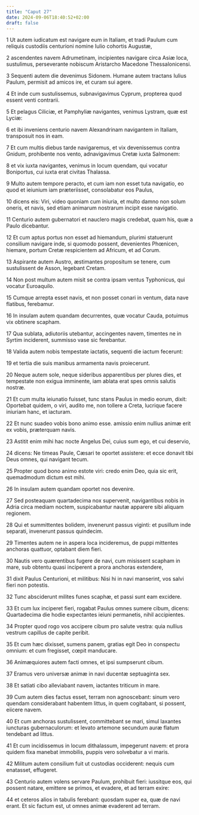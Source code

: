 ```yaml
---
title: "Caput 27"
date: 2024-09-06T18:40:52+02:00
draft: false
---
```




1 Ut autem iudicatum est navigare eum in Italiam, et tradi Paulum cum reliquis custodiis centurioni nomine Iulio cohortis Augustæ,

2 ascendentes navem Adrumetinam, incipientes navigare circa Asiæ loca, sustulimus, perseverante nobiscum Aristarcho Macedone Thessalonicensi.

3 Sequenti autem die devenimus Sidonem. Humane autem tractans Iulius Paulum, permisit ad amicos ire, et curam sui agere.

4 Et inde cum sustulissemus, subnavigavimus Cyprum, propterea quod essent venti contrarii.

5 Et pelagus Ciliciæ, et Pamphyliæ navigantes, venimus Lystram, quæ est Lyciæ:

6 et ibi inveniens centurio navem Alexandrinam navigantem in Italiam, transposuit nos in eam.

7 Et cum multis diebus tarde navigaremus, et vix devenissemus contra Gnidum, prohibente nos vento, adnavigavimus Cretæ iuxta Salmonem:

8 et vix iuxta navigantes, venimus in locum quendam, qui vocatur Boniportus, cui iuxta erat civitas Thalassa.

9 Multo autem tempore peracto, et cum iam non esset tuta navigatio, eo quod et ieiunium iam præteriisset, consolabatur eos Paulus,

10 dicens eis: Viri, video quoniam cum iniuria, et multo damno non solum oneris, et navis, sed etiam animarum nostrarum incipit esse navigatio.

11 Centurio autem gubernatori et nauclero magis credebat, quam his, quæ a Paulo dicebantur.

12 Et cum aptus portus non esset ad hiemandum, plurimi statuerunt consilium navigare inde, si quomodo possent, devenientes Phœnicen, hiemare, portum Cretæ respicientem ad Africum, et ad Corum.

13 Aspirante autem Austro, æstimantes propositum se tenere, cum sustulissent de Asson, legebant Cretam.

14 Non post multum autem misit se contra ipsam ventus Typhonicus, qui vocatur Euroaquilo.

15 Cumque arrepta esset navis, et non posset conari in ventum, data nave flatibus, ferebamur.

16 In insulam autem quandam decurrentes, quæ vocatur Cauda, potuimus vix obtinere scapham.

17 Qua sublata, adiutoriis utebantur, accingentes navem, timentes ne in Syrtim inciderent, summisso vase sic ferebantur.

18 Valida autem nobis tempestate iactatis, sequenti die iactum fecerunt:

19 et tertia die suis manibus armamenta navis proiecerunt.

20 Neque autem sole, neque sideribus apparentibus per plures dies, et tempestate non exigua imminente, iam ablata erat spes omnis salutis nostræ.

21 Et cum multa ieiunatio fuisset, tunc stans Paulus in medio eorum, dixit: Oportebat quidem, o viri, audito me, non tollere a Creta, lucrique facere iniuriam hanc, et iacturam.

22 Et nunc suadeo vobis bono animo esse. amissio enim nullius animæ erit ex vobis, præterquam navis.

23 Astitit enim mihi hac nocte Angelus Dei, cuius sum ego, et cui deservio,

24 dicens: Ne timeas Paule, Cæsari te oportet assistere: et ecce donavit tibi Deus omnes, qui navigant tecum.

25 Propter quod bono animo estote viri: credo enim Deo, quia sic erit, quemadmodum dictum est mihi.

26 In insulam autem quandam oportet nos devenire.

27 Sed posteaquam quartadecima nox supervenit, navigantibus nobis in Adria circa mediam noctem, suspicabantur nautæ apparere sibi aliquam regionem.

28 Qui et summittentes bolidem, invenerunt passus viginti: et pusillum inde separati, invenerunt passus quindecim.

29 Timentes autem ne in aspera loca incideremus, de puppi mittentes anchoras quattuor, optabant diem fieri.

30 Nautis vero quærentibus fugere de navi, cum misissent scapham in mare, sub obtentu quasi inciperent a prora anchoras extendere,

31 dixit Paulus Centurioni, et militibus: Nisi hi in navi manserint, vos salvi fieri non potestis.

32 Tunc absciderunt milites funes scaphæ, et passi sunt eam excidere.

33 Et cum lux inciperet fieri, rogabat Paulus omnes sumere cibum, dicens: Quartadecima die hodie expectantes ieiuni permanetis, nihil accipientes.

34 Propter quod rogo vos accipere cibum pro salute vestra: quia nullius vestrum capillus de capite peribit.

35 Et cum hæc dixisset, sumens panem, gratias egit Deo in conspectu omnium: et cum fregisset, cœpit manducare.

36 Animæquiores autem facti omnes, et ipsi sumpserunt cibum.

37 Eramus vero universæ animæ in navi ducentæ septuaginta sex.

38 Et satiati cibo alleviabant navem, iactantes triticum in mare.

39 Cum autem dies factus esset, terram non agnoscebant: sinum vero quendam considerabant habentem littus, in quem cogitabant, si possent, eiicere navem.

40 Et cum anchoras sustulissent, committebant se mari, simul laxantes iuncturas gubernaculorum: et levato artemone secundum auræ flatum tendebant ad littus.

41 Et cum incidissemus in locum dithalassum, impegerunt navem: et prora quidem fixa manebat immobilis, puppis vero solvebatur a vi maris.

42 Militum autem consilium fuit ut custodias occiderent: nequis cum enatasset, effugeret.

43 Centurio autem volens servare Paulum, prohibuit fieri: iussitque eos, qui possent natare, emittere se primos, et evadere, et ad terram exire:

44 et ceteros alios in tabulis ferebant: quosdam super ea, quæ de navi erant. Et sic factum est, ut omnes animæ evaderent ad terram.


